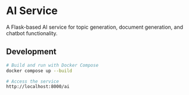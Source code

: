 # AI Service

A Flask-based AI service for topic generation, document generation, and chatbot functionality.

## Development

```bash
# Build and run with Docker Compose
docker compose up --build

# Access the service 
http://localhost:8000/ai